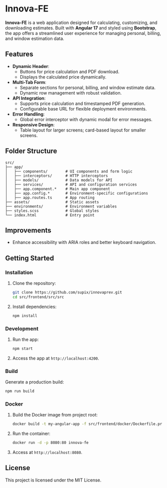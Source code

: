 # Innova-FE

**Innova-FE** is a web application designed for calculating, customizing, and downloading estimates. Built with **Angular 17** and styled using **Bootstrap**, the app offers a streamlined user experience for managing personal, billing, and window estimation data.

## Features

- **Dynamic Header**:
  - Buttons for price calculation and PDF download.
  - Displays the calculated price dynamically.
- **Multi-Tab Form**:
  - Separate sections for personal, billing, and window estimate data.
  - Dynamic row management with robust validation.
- **API Integration**:
  - Supports price calculation and timestamped PDF generation.
  - Configurable base URL for flexible deployment environments.
- **Error Handling**:
  - Global error interceptor with dynamic modal for error messages.
- **Responsive Design**:
  - Table layout for larger screens; card-based layout for smaller screens.

## Folder Structure

```plaintext
src/
├── app/
│   ├── components/        # UI components and form logic
│   ├── interceptors/      # HTTP interceptors
│   ├── models/            # Data models for API
│   ├── services/          # API and configuration services
│   ├── app.component.*    # Main app component
│   ├── app.config.*       # Environment-specific configurations
│   ├── app.routes.ts      # App routing
├── assets/                # Static assets
├── environments/          # Environment variables
├── styles.scss            # Global styles
└── index.html             # Entry point
```

## Improvements
- Enhance accessibility with ARIA roles and better keyboard navigation.

## Getting Started

### Installation
1. Clone the repository:
   ```bash
   git clone https://github.com/supix/innovaprev.git
   cd src/frontend/src/src
   ```
2. Install dependencies:
   ```bash
   npm install
   ```

### Development
1. Run the app:
   ```bash
   npm start
   ```
2. Access the app at `http://localhost:4200`.

### Build
Generate a production build:
```bash
npm run build
```

### Docker
1. Build the Docker image from project root:
   ```bash
   docker build -t my-angular-app -f src/frontend/docker/Dockerfile.prod .
   ```
2. Run the container:
   ```bash
   docker run -d -p 8080:80 innova-fe
   ```
3. Access at `http://localhost:8080`.

## License
This project is licensed under the MIT License.
